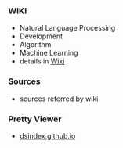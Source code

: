 ### WIKI
  - Natural Language Processing
  - Development
  - Algorithm
  - Machine Learning
  - details in [Wiki](https://github.com/dsindex/blog/wiki)

### Sources
  - sources referred by wiki
  
### Pretty Viewer
  - [dsindex.github.io](http://dsindex.github.io/)
